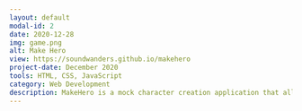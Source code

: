 ```yaml
---
layout: default
modal-id: 2
date: 2020-12-28
img: game.png
alt: Make Hero
view: https://soundwanders.github.io/makehero
project-date: December 2020
tools: HTML, CSS, JavaScript
category: Web Development
description: MakeHero is a mock character creation application that allows the user to select one of 3 heroes (Gladiator, Ninja, Samurai) and set their attributes. I created the characters and designed the background of the page to gain a better understanding of proper dimensions when designing for the web, how different image resolutions affects image quality and rendering speed, and how images react when browser is resized or viewed on different devices. Far from perfect but a highly enjoyable learning experience.
---
```

